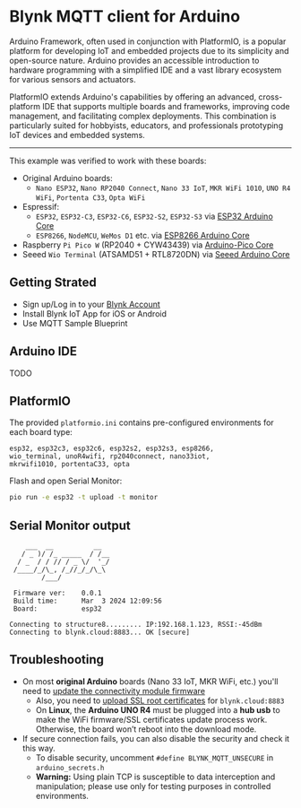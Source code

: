 
# Blynk MQTT client for Arduino

Arduino Framework, often used in conjunction with PlatformIO, is a popular platform for developing IoT and embedded projects due to its simplicity and open-source nature. Arduino provides an accessible introduction to hardware programming with a simplified IDE and a vast library ecosystem for various sensors and actuators.

PlatformIO extends Arduino's capabilities by offering an advanced, cross-platform IDE that supports multiple boards and frameworks, improving code management, and facilitating complex deployments. This combination is particularly suited for hobbyists, educators, and professionals prototyping IoT devices and embedded systems.

---

This example was verified to work with these boards:

- Original Arduino boards:
  - `Nano ESP32`, `Nano RP2040 Connect`, `Nano 33 IoT`, `MKR WiFi 1010`, `UNO R4 WiFi`, `Portenta C33`, `Opta WiFi`
- Espressif:
  - `ESP32`, `ESP32-C3`, `ESP32-C6`, `ESP32-S2`, `ESP32-S3` via [ESP32 Arduino Core](https://docs.espressif.com/projects/arduino-esp32/en/latest/installing.html)
  - `ESP8266`, `NodeMCU`, `WeMos D1` etc. via [ESP8266 Arduino Core](https://github.com/esp8266/Arduino)
- Raspberry `Pi Pico W` (RP2040 + CYW43439) via [Arduino-Pico Core](https://arduino-pico.readthedocs.io/en/latest/install.html)
- Seeed `Wio Terminal` (ATSAMD51 + RTL8720DN) via [Seeed Arduino Core](https://wiki.seeedstudio.com/Wio-Terminal-Getting-Started/#software)

## Getting Strated

- Sign up/Log in to your [Blynk Account](https://blynk.cloud)
- Install Blynk IoT App for iOS or Android
- Use MQTT Sample Blueprint

## Arduino IDE

TODO

## PlatformIO

The provided `platformio.ini` contains pre-configured environments for each board type:

```
esp32, esp32c3, esp32c6, esp32s2, esp32s3, esp8266,
wio_terminal, unoR4wifi, rp2040connect, nano33iot,
mkrwifi1010, portentaC33, opta
```

Flash and open Serial Monitor:

```sh
pio run -e esp32 -t upload -t monitor
```

## Serial Monitor output

```log
    ___  __          __
   / _ )/ /_ _____  / /__
  / _  / / // / _ \/  '_/
 /____/_/\_, /_//_/_/\_\
        /___/

 Firmware ver:    0.0.1
 Build time:      Mar  3 2024 12:09:56
 Board:           esp32

Connecting to structure8......... IP:192.168.1.123, RSSI:-45dBm
Connecting to blynk.cloud:8883... OK [secure]
```

## Troubleshooting

- On most **original Arduino** boards (Nano 33 IoT, MKR WiFi, etc.) you'll need to [update the connectivity module firmware][update-fw]
  - Also, you need to [upload SSL root certificates][root-ssl] for `blynk.cloud:8883`
  - On **Linux**, the **Arduino UNO R4** must be plugged into a **hub usb** to make the WiFi firmware/SSL certificates update process work. Otherwise, the board won’t reboot into the download mode.
- If secure connection fails, you can also disable the security and check it this way.
  - To disable security, uncomment `#define BLYNK_MQTT_UNSECURE` in `arduino_secrets.h`
  - **Warning:** Using plain TCP is susceptible to data interception and manipulation; please use only for testing purposes in controlled environments.

[update-fw]: https://support.arduino.cc/hc/en-us/articles/360013896579-Use-the-Firmware-Updater-in-Arduino-IDE
[root-ssl]: https://support.arduino.cc/hc/en-us/articles/360016119219-Upload-SSL-root-certificates
